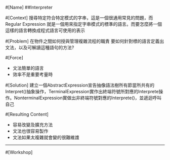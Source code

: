 #[Name]
##Interpreter

#[Context]
搜尋特定符合特定模式的字串，這是一個很通用常見的問題，而 Regular Expression 就是一個用來指定字串模式的標準的語言。而要怎麼將一個這樣的語言轉換成程式語言可使用的表示

#[Problem]
在物件之間如何授與管理複雜流程的職責
要如何針對標的語言定義出文法，以及可解讀這種語句的方法?

#[Force]
* 文法簡單的語言
* 效率不是重要考量時

#[Solution]
建立一個AbstractExpression宣告抽像語法樹所有節當所共有的Interpret()抽象操作，TerminalExpression實作出終端符號所對應的Interprete操作。NonterminalExpression實做出非終端符號對應的Interprete()，並遞迴呼叫自己

#[Resulting Content]
* 容易改變及擴充方法
* 文法也很容易製作
* 文法如果太複雜就會變的很難維謢

***
#[Workshop]
